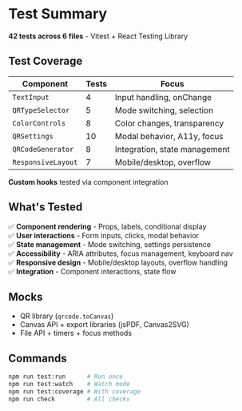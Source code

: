 # Test Summary

**42 tests across 6 files** - Vitest + React Testing Library

## Test Coverage

| Component | Tests | Focus |
|-----------|-------|-------|
| `TextInput` | 4 | Input handling, onChange |
| `QRTypeSelector` | 5 | Mode switching, selection |
| `ColorControls` | 8 | Color changes, transparency |
| `QRSettings` | 10 | Modal behavior, A11y, focus |
| `QRCodeGenerator` | 8 | Integration, state management |
| `ResponsiveLayout` | 7 | Mobile/desktop, overflow |

**Custom hooks** tested via component integration

## What's Tested

✅ **Component rendering** - Props, labels, conditional display  
✅ **User interactions** - Form inputs, clicks, modal behavior  
✅ **State management** - Mode switching, settings persistence  
✅ **Accessibility** - ARIA attributes, focus management, keyboard nav  
✅ **Responsive design** - Mobile/desktop layouts, overflow handling  
✅ **Integration** - Component interactions, state flow

## Mocks

- QR library (`qrcode.toCanvas`)
- Canvas API + export libraries (jsPDF, Canvas2SVG) 
- File API + timers + focus methods

## Commands

```bash
npm run test:run      # Run once
npm run test:watch    # Watch mode  
npm run test:coverage # With coverage
npm run check         # All checks
```
